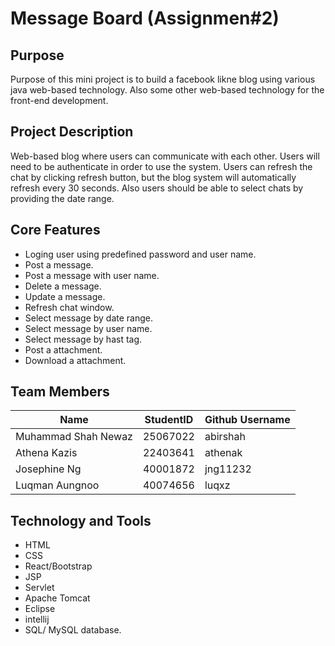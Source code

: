 # Message Board (Assignmen#2)

## Purpose 
Purpose of this mini project is to build a facebook likne blog  using various java web-based technology.
Also some other web-based technology for the front-end development.

## Project Description
Web-based blog where users can communicate with each other. Users will need to be authenticate in order to use the system. Users can refresh the chat by clicking refresh button, but the blog system will automatically refresh every 30 seconds. Also users should be able to select chats by providing the date range.

## Core Features
  * Loging user using predefined password and user name.
  * Post a message.  
  * Post a message with user name.
  * Delete a message. 
  * Update a message.
  * Refresh chat window.
  * Select message by date range.
  * Select message by user name.
  * Select message by hast tag.
  * Post a attachment.
  * Download a attachment.
  
## Team Members

| Name                     |StudentID                     |Github Username
|------------------------- |----------------------------- |----------------
|Muhammad Shah Newaz       |25067022                      |abirshah
|Athena Kazis              |22403641                      |athenak
|Josephine Ng              |40001872                      |jng11232
|Luqman Aungnoo            |40074656                      |luqxz

## Technology and Tools
* HTML
* CSS
* React/Bootstrap 
* JSP
* Servlet
* Apache Tomcat
* Eclipse
* intellij
* SQL/ MySQL database.

